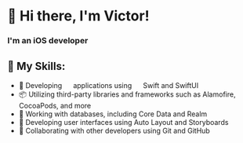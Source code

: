 # 👋 Hi there, I'm Victor!

### I'm an iOS developer

## 🚀 My Skills:
- 📱 Developing <img src="https://img.icons8.com/color/48/000000/ios-logo.png" width="15"/> applications using <img  src="https://img.icons8.com/color/48/000000/swift.png" width="15"/> Swift and SwiftUI
- 📦 Utilizing third-party libraries and frameworks such as Alamofire, CocoaPods, and more
- 💾 Working with databases, including Core Data and Realm
- 🎨 Developing user interfaces using Auto Layout and Storyboards
- 👥 Collaborating with other developers using Git and GitHub
